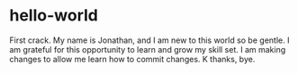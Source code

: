 # hello-world
First crack.
My name is Jonathan, and I am new to this world so be gentle. I am grateful for this opportunity to learn and grow my skill set. I am making changes to allow me learn how to commit changes. K thanks, bye.
